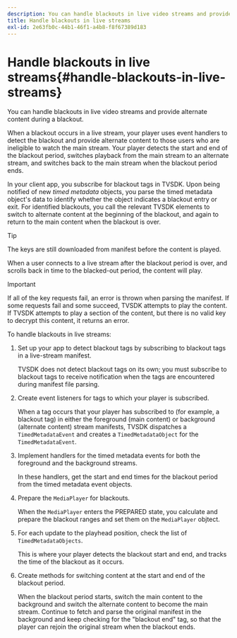 ```yaml
---
description: You can handle blackouts in live video streams and provide alternate content during a blackout.
title: Handle blackouts in live streams
exl-id: 2e63fb0c-44b1-46f1-a4b8-f8f67389d183
---
```

# Handle blackouts in live streams{#handle-blackouts-in-live-streams}

You can handle blackouts in live video streams and provide alternate content during a blackout.

When a blackout occurs in a live stream, your player uses event handlers to detect the blackout and provide alternate content to those users who are ineligible to watch the main stream. Your player detects the start and end of the blackout period, switches playback from the main stream to an alternate stream, and switches back to the main stream when the blackout period ends.

In your client app, you subscribe for blackout tags in TVSDK. Upon being notified of new *timed metadata* objects, you parse the timed metadata object's data to identify whether the object indicates a blackout entry or exit. For identified blackouts, you call the relevant TVSDK elements to switch to alternate content at the beginning of the blackout, and again to return to the main content when the blackout is over.

>[!TIP]
>
>The keys are still downloaded from manifest before the content is played.

When a user connects to a live stream after the blackout period is over, and scrolls back in time to the blacked-out period, the content will play. 

>[!IMPORTANT]
>
>If all of the key requests fail, an error is thrown when parsing the manifest. If some requests fail and some succeed, TVSDK attempts to play the content. If TVSDK attempts to play a section of the content, but there is no valid key to decrypt this content, it returns an error.

To handle blackouts in live streams:

1. Set up your app to detect blackout tags by subscribing to blackout tags in a live-stream manifest.

   TVSDK does not detect blackout tags on its own; you must subscribe to blackout tags to receive notification when the tags are encountered during manifest file parsing. 
1. Create event listeners for tags to which your player is subscribed.

   When a tag occurs that your player has subscribed to (for example, a blackout tag) in either the foreground (main content) or background (alternate content) stream manifests, TVSDK dispatches a `TimedMetadataEvent` and creates a `TimedMetadataObject` for the `TimedMetadataEvent`. 
1. Implement handlers for the timed metadata events for both the foreground and the background streams.

   In these handlers, get the start and end times for the blackout period from the timed metadata event objects. 
1. Prepare the `MediaPlayer` for blackouts.

   When the `MediaPlayer` enters the PREPARED state, you calculate and prepare the blackout ranges and set them on the `MediaPlayer` objtect. 

1. For each update to the playhead position, check the list of `TimedMetadataObjects`.

   This is where your player detects the blackout start and end, and tracks the time of the blackout as it occurs. 

1. Create methods for switching content at the start and end of the blackout period.

   When the blackout period starts, switch the main content to the background and switch the alternate content to become the main stream. Continue to fetch and parse the original manifest in the background and keep checking for the "blackout end" tag, so that the player can rejoin the original stream when the blackout ends.

